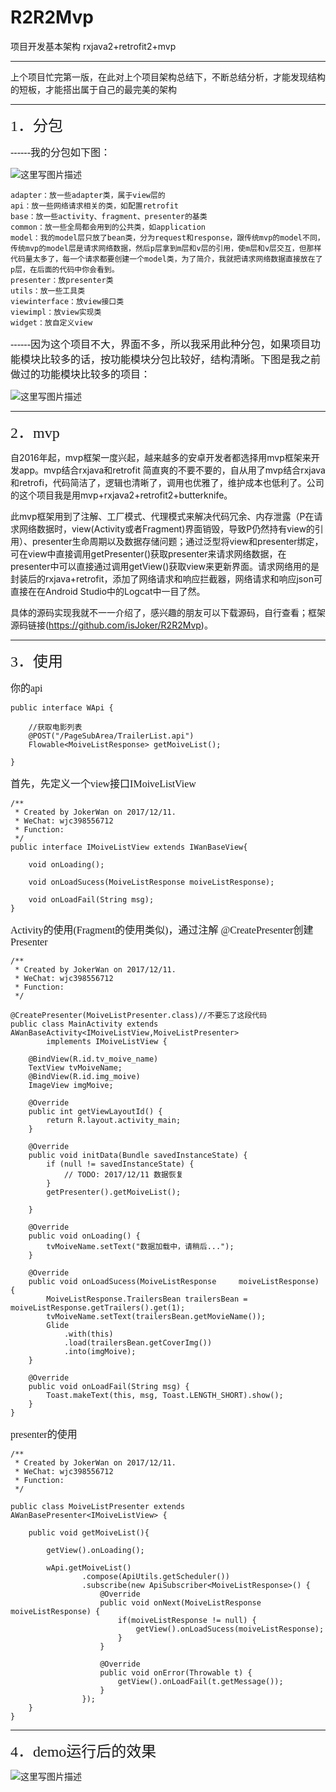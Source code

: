 # R2R2Mvp
项目开发基本架构 rxjava2+retrofit2+mvp

----------


        
   上个项目忙完第一版，在此对上个项目架构总结下，不断总结分析，才能发现结构的短板，才能搭出属于自己的最完美的架构

-------------
  <font size=5 face="黑体">1．分包</font>
  
 <font size=3 face="黑体"> ------我的分包如下图：</font>
    
![这里写图片描述](http://img.blog.csdn.net/20171213125451943?watermark/2/text/aHR0cDovL2Jsb2cuY3Nkbi5uZXQvaXNKb2tlcg==/font/5a6L5L2T/fontsize/400/fill/I0JBQkFCMA==/dissolve/70/gravity/SouthEast)

	adapter：放一些adapter类，属于view层的
	api：放一些网络请求相关的类，如配置retrofit
	base：放一些activity、fragment、presenter的基类
	common：放一些全局都会用到的公共类，如application
	model：我的model层只放了bean类，分为request和response，跟传统mvp的model不同，传统mvp的model层是请求网络数据，然后p层拿到m层和v层的引用，使m层和v层交互，但那样代码量太多了，每一个请求都要创建一个model类，为了简介，我就把请求网络数据直接放在了p层，在后面的代码中你会看到。
	presenter：放presenter类
	utils：放一些工具类
	viewinterface：放view接口类
	viewimpl：放view实现类
	widget：放自定义view
       
   <font size=3 face="黑体"> ------因为这个项目不大，界面不多，所以我采用此种分包，如果项目功能模块比较多的话，按功能模块分包比较好，结构清晰。下图是我之前做过的功能模块比较多的项目：</font>
        
   ![这里写图片描述](http://img.blog.csdn.net/20171213125528967?watermark/2/text/aHR0cDovL2Jsb2cuY3Nkbi5uZXQvaXNKb2tlcg==/font/5a6L5L2T/fontsize/400/fill/I0JBQkFCMA==/dissolve/70/gravity/SouthEast)


----------

 <font size=5 face="黑体">2．mvp</font>
		
自2016年起，mvp框架一度兴起，越来越多的安卓开发者都选择用mvp框架来开发app。mvp结合rxjava和retrofit 简直爽的不要不要的，自从用了mvp结合rxjava和retrofi，代码简洁了，逻辑也清晰了，调用也优雅了，维护成本也低利了。公司的这个项目我是用mvp+rxjava2+retrofit2+butterknife。
   
此mvp框架用到了注解、工厂模式、代理模式来解决代码冗余、内存泄露（P在请求网络数据时，view(Activity或者Fragment)界面销毁，导致P仍然持有view的引用）、presenter生命周期以及数据存储问题；通过泛型将view和presenter绑定，可在view中直接调用getPresenter()获取presenter来请求网络数据，在presenter中可以直接通过调用getView()获取view来更新界面。请求网络用的是封装后的rxjava+retrofit，添加了网络请求和响应拦截器，网络请求和响应json可直接在在Android Studio中的Logcat中一目了然。
   
具体的源码实现我就不一一介绍了，感兴趣的朋友可以下载源码，自行查看；框架源码链接(https://github.com/isJoker/R2R2Mvp)。	

----------

 <font size=5 face="黑体">3．使用</font>
 
 <font size=3 face="黑体">你的api</font>
 
```
public interface WApi {

    //获取电影列表
    @POST("/PageSubArea/TrailerList.api")
    Flowable<MoiveListResponse> getMoiveList();

}
```
	
 <font size=3 face="黑体">首先，先定义一个view接口IMoiveListView</font>
		
```
/**
 * Created by JokerWan on 2017/12/11.
 * WeChat: wjc398556712
 * Function:
 */
public interface IMoiveListView extends IWanBaseView{

    void onLoading();

    void onLoadSucess(MoiveListResponse moiveListResponse);

    void onLoadFail(String msg);
}
```
 <font size=3 face="黑体">Activity的使用(Fragment的使用类似)，通过注解 @CreatePresenter创建Presenter</font>
		
		

```
/**
 * Created by JokerWan on 2017/12/11.
 * WeChat: wjc398556712
 * Function:
 */
 
@CreatePresenter(MoiveListPresenter.class)//不要忘了这段代码
public class MainActivity extends AWanBaseActivity<IMoiveListView,MoiveListPresenter>
        implements IMoiveListView {

    @BindView(R.id.tv_moive_name)
    TextView tvMoiveName;
    @BindView(R.id.img_moive)
    ImageView imgMoive;

    @Override
    public int getViewLayoutId() {
        return R.layout.activity_main;
    }

    @Override
    public void initData(Bundle savedInstanceState) {
        if (null != savedInstanceState) {
            // TODO: 2017/12/11 数据恢复
        }
        getPresenter().getMoiveList();

    }

    @Override
    public void onLoading() {
        tvMoiveName.setText("数据加载中，请稍后...");
    }

    @Override
    public void onLoadSucess(MoiveListResponse     moiveListResponse) {
        MoiveListResponse.TrailersBean trailersBean = moiveListResponse.getTrailers().get(1);
        tvMoiveName.setText(trailersBean.getMovieName());
        Glide
            .with(this)
            .load(trailersBean.getCoverImg())
            .into(imgMoive);
    }

    @Override
    public void onLoadFail(String msg) {
        Toast.makeText(this, msg, Toast.LENGTH_SHORT).show();
    }
}

```
 <font size=3 face="黑体">presenter的使用</font>
		
```
/**
 * Created by JokerWan on 2017/12/11.
 * WeChat: wjc398556712
 * Function:
 */

public class MoiveListPresenter extends AWanBasePresenter<IMoiveListView> {

    public void getMoiveList(){

        getView().onLoading();

        wApi.getMoiveList()
                .compose(ApiUtils.getScheduler())
                .subscribe(new ApiSubscriber<MoiveListResponse>() {
                    @Override
                    public void onNext(MoiveListResponse moiveListResponse) {
                        if(moiveListResponse != null) {
                            getView().onLoadSucess(moiveListResponse);
                        }
                    }

                    @Override
                    public void onError(Throwable t) {
                        getView().onLoadFail(t.getMessage());
                    }
                });
    }
}
```


----------

 <font size=5 face="黑体">4．demo运行后的效果</font>
	
![这里写图片描述](http://img.blog.csdn.net/20171213125737412?watermark/2/text/aHR0cDovL2Jsb2cuY3Nkbi5uZXQvaXNKb2tlcg==/font/5a6L5L2T/fontsize/400/fill/I0JBQkFCMA==/dissolve/70/gravity/SouthEast)


